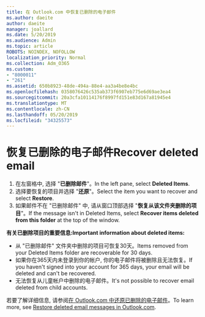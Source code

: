 ```yaml
---
title: 在 Outlook.com 中恢复已删除的电子邮件
ms.author: daeite
author: daeite
manager: joallard
ms.date: 5/20/2019
ms.audience: Admin
ms.topic: article
ROBOTS: NOINDEX, NOFOLLOW
localization_priority: Normal
ms.collection: Adm_O365
ms.custom:
- "8000011"
- "261"
ms.assetid: 650b8923-48de-494a-88e4-aa3a4be8e4bc
ms.openlocfilehash: 0358076426c535ab373f6907eb775e6d69ae3ea4
ms.sourcegitcommit: 20a3cfa10114176f8997fd151e83d167a81945e4
ms.translationtype: MT
ms.contentlocale: zh-CN
ms.lasthandoff: 05/20/2019
ms.locfileid: "34325573"
---
```

# <a name="recover-deleted-email"></a><span data-ttu-id="16bb8-102">恢复已删除的电子邮件</span><span class="sxs-lookup"><span data-stu-id="16bb8-102">Recover deleted email</span></span>

1. <span data-ttu-id="16bb8-103">在左窗格中, 选择 "**已删除邮件**"。</span><span class="sxs-lookup"><span data-stu-id="16bb8-103">In the left pane, select **Deleted Items**.</span></span>
2. <span data-ttu-id="16bb8-104">选择要恢复的项目并选择 "**还原**"。</span><span class="sxs-lookup"><span data-stu-id="16bb8-104">Select the item you want to recover and select **Restore**.</span></span>
3. <span data-ttu-id="16bb8-105">如果邮件不在 "已删除邮件" 中, 请从窗口顶部选择 "**恢复从该文件夹删除的项目**"。</span><span class="sxs-lookup"><span data-stu-id="16bb8-105">If the message isn't in Deleted Items, select **Recover items deleted from this folder** at the top of the window.</span></span>

 <span data-ttu-id="16bb8-106">**有关已删除项目的重要信息:**</span><span class="sxs-lookup"><span data-stu-id="16bb8-106">**Important information about deleted items:**</span></span>
  
- <span data-ttu-id="16bb8-107">从 "已删除邮件" 文件夹中删除的项目可恢复30天。</span><span class="sxs-lookup"><span data-stu-id="16bb8-107">Items removed from your Deleted Items folder are recoverable for 30 days.</span></span>
- <span data-ttu-id="16bb8-108">如果你在365天内未登录到你的帐户, 你的电子邮件将被删除且无法恢复。</span><span class="sxs-lookup"><span data-stu-id="16bb8-108">If you haven't signed into your account for 365 days, your email will be deleted and can't be recovered.</span></span>
- <span data-ttu-id="16bb8-109">无法恢复从儿童帐户中删除的电子邮件。</span><span class="sxs-lookup"><span data-stu-id="16bb8-109">It's not possible to recover email deleted from child accounts.</span></span>

<span data-ttu-id="16bb8-110">若要了解详细信息, 请参阅[在 Outlook.com 中还原已删除的电子邮件](https://go.microsoft.com/fwlink/p/?linkid=873117)。</span><span class="sxs-lookup"><span data-stu-id="16bb8-110">To learn more, see [Restore deleted email messages in Outlook.com](https://go.microsoft.com/fwlink/p/?linkid=873117).</span></span>